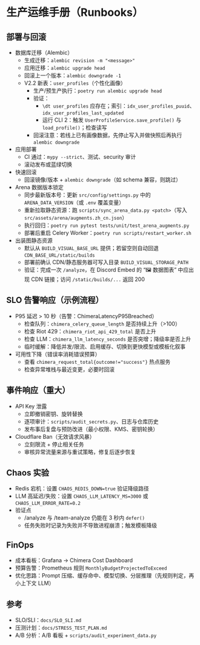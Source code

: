 # 生产运维手册（Runbooks）

## 部署与回滚
- 数据库迁移（Alembic）
  - 生成迁移：`alembic revision -m "<message>"`
  - 应用迁移：`alembic upgrade head`
  - 回滚上一个版本：`alembic downgrade -1`
  - V2.2 新表：`user_profiles`（个性化画像）
    - 生产/预生产执行：`poetry run alembic upgrade head`
    - 验证：
      - `\dt user_profiles` 应存在；索引：`idx_user_profiles_puuid`、`idx_user_profiles_last_updated`
      - 运行 CLI 2：触发 `UserProfileService.save_profile()` 与 `load_profile()`；检查读写
    - 回滚注意：若线上已有画像数据，先停止写入并做快照后再执行 `alembic downgrade`
- 应用部署
  - CI 通过：`mypy --strict`、测试、security 审计
  - 滚动发布或蓝绿切换
- 快速回滚
  - 回滚镜像/版本 + `alembic downgrade`（如 schema 兼容，则跳过）
- Arena 数据版本锁定
  - 同步最新版本号：更新 `src/config/settings.py` 中的 `ARENA_DATA_VERSION`（或 `.env` 覆盖变量）
  - 重新拉取静态资源：跑 `scripts/sync_arena_data.py <patch>`（写入 `src/assets/arena/augments.zh_cn.json`）
  - 执行回归：`poetry run pytest tests/unit/test_arena_augments.py`
  - 部署后重启 Celery Worker：`poetry run scripts/restart_worker.sh`
- 出装图静态资源
  - 默认从 `BUILD_VISUAL_BASE_URL` 提供；若留空则自动回退 `CDN_BASE_URL/static/builds`
  - 部署前确认 CDN/静态服务器可写入目录 `BUILD_VISUAL_STORAGE_PATH`
  - 验证：完成一次 `/analyze`，在 Discord Embed 的 “🖼️ 数据图表” 中应出现 CDN 链接；访问 `/static/builds/...` 返回 200

## SLO 告警响应（示例流程）
- P95 延迟 > 10 秒（告警：ChimeraLatencyP95Breached）
  - 检查队列：`chimera_celery_queue_length` 是否持续上升（>100）
  - 检查 Riot 429：`chimera_riot_api_429_total` 是否上升
  - 检查 LLM：`chimera_llm_latency_seconds` 是否突增；降级率是否上升
  - 临时缓解：降低并发/限流、启用缓存、切换到更快模型或模板化叙事
- 可用性下降（错误率消耗错误预算）
  - 查看 `chimera_request_total{outcome!="success"}` 热点服务
  - 检查异常堆栈与最近变更，必要时回滚

## 事件响应（重大）
- API Key 泄露
  - 立即撤销密钥、旋转替换
  - 逐项审计：`scripts/audit_secrets.py`、日志与仓库历史
  - 发布事后复盘与预防改进（最小权限、KMS、密钥轮换）
- Cloudflare Ban（无效请求风暴）
  - 立刻限流 + 停止相关任务
  - 审核异常流量来源与重试策略，修复后逐步恢复

## Chaos 实验
- Redis 宕机：设置 `CHAOS_REDIS_DOWN=true` 验证降级路径
- LLM 高延迟/失败：设置 `CHAOS_LLM_LATENCY_MS=3000` 或 `CHAOS_LLM_ERROR_RATE=0.2`
- 验证点
  - /analyze 与 /team-analyze 仍能在 3 秒内 `defer()`
  - 任务失败时记录为失败并不导致进程崩溃；触发模板降级

## FinOps
- 成本看板：Grafana → Chimera Cost Dashboard
- 预算告警：Prometheus 规则 `MonthlyBudgetProjectedToExceed`
- 优化思路：Prompt 压缩、缓存命中、模型切换、分层推理（先规则判定，再小上下文 LLM）

## 参考
- SLO/SLI：`docs/SLO_SLI.md`
- 压测计划：`docs/STRESS_TEST_PLAN.md`
- A/B 分析：A/B 看板 + `scripts/audit_experiment_data.py`
